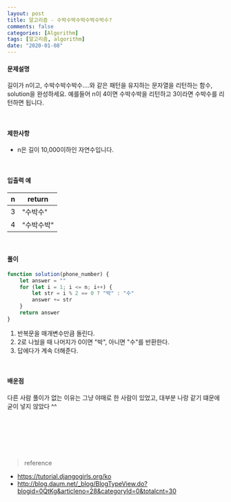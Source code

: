 ```yaml
---
layout: post
title: 알고리즘 - 수박수박수박수박수박수?
comments: false
categories: [Algorithm]
tags: [알고리즘, algorithm]
date: "2020-01-08"
---
```


#### 문제설명

길이가 n이고, 수박수박수박수....와 같은 패턴을 유지하는 문자열을 리턴하는 함수, solution을 완성하세요. 예를들어 n이 4이면 수박수박을 리턴하고 3이라면 수박수를 리턴하면 됩니다.

<br>

#### 제한사항

-   n은 길이 10,000이하인 자연수입니다.

<br>

#### 입출력 예

| n   | return     |
| --- | ---------- |
| 3   | "수박수"   |
| 4   | "수박수박" |

<br>

#### **풀이**

```javascript
function solution(phone_number) {
    let answer = ""
    for (let i = 1; i <= n; i++) {
        let str = i % 2 == 0 ? "박" : "수"
        answer += str
    }
    return answer
}
```

1. 반복문을 매개변수만큼 돌린다.
2. 2로 나눴을 때 나머지가 0이면 "박", 아니면 "수"를 반환한다.
3. 답에다가 계속 더해준다.

<br>

#### **배운점**

다른 사람 풀이가 없는 이유는 그냥 야매로 한 사람이 있었고, 대부분 나랑 같기 떄문에 굳이 넣지 않았다 ^^

<br><br><br><br><br>

> <subtitle>reference</subtitle>

-   https://tutorial.djangogirls.org/ko
-   http://blog.daum.net/_blog/BlogTypeView.do?blogid=0QtKg&articleno=28&categoryId=0&totalcnt=30

<br><br><br><br><br>
